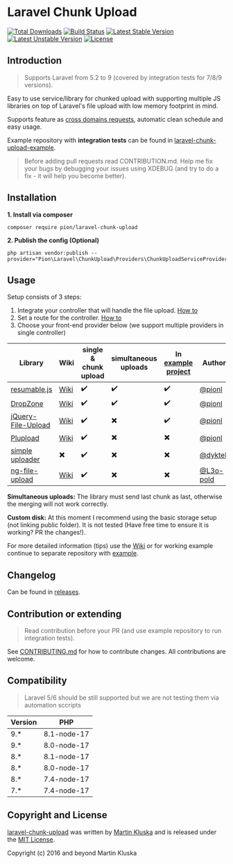 # Laravel Chunk Upload

[![Total Downloads](https://poser.pugx.org/pion/laravel-chunk-upload/downloads?format=flat)](https://packagist.org/packages/pion/laravel-chunk-upload)
[![Build Status](https://github.com/pionl/laravel-chunk-upload/workflows/build/badge.svg)](https://github.com/pionl/laravel-chunk-upload/actions)
[![Latest Stable Version](https://poser.pugx.org/pion/laravel-chunk-upload/v/stable?format=flat)](https://packagist.org/packages/pion/laravel-chunk-upload)
[![Latest Unstable Version](https://poser.pugx.org/pion/laravel-chunk-upload/v/unstable?format=flat)](https://packagist.org/packages/pion/laravel-chunk-upload)
[![License](https://poser.pugx.org/pion/laravel-chunk-upload/license)](https://packagist.org/packages/pion/laravel-chunk-upload)

## Introduction

> Supports Laravel from 5.2 to 9 (covered by integration tests for 7/8/9 versions).

Easy to use service/library for chunked upload with supporting multiple JS libraries on top of Laravel's file upload with low memory footprint in mind. 

Supports feature as [cross domains requests](https://github.com/pionl/laravel-chunk-upload/wiki/cross-domain-requests), automatic clean schedule and easy usage.

Example repository with **integration tests** can be found in [laravel-chunk-upload-example](https://github.com/pionl/laravel-chunk-upload-example).

> Before adding pull requests read CONTRIBUTION.md. Help me fix your bugs by debugging your issues using XDEBUG (and try to do a fix - it will help you become better).

## Installation

**1. Install via composer**

```
composer require pion/laravel-chunk-upload
```

**2. Publish the config (Optional)**

```
php artisan vendor:publish --provider="Pion\Laravel\ChunkUpload\Providers\ChunkUploadServiceProvider"
```

## Usage

Setup consists of 3 steps:

1. Integrate your controller that will handle the file upload. [How to](https://github.com/pionl/laravel-chunk-upload/wiki/controller)
2. Set a route for the controller. [How to](https://github.com/pionl/laravel-chunk-upload/wiki/routing)
2. Choose your front-end provider below (we support multiple providers in single controller) 

| Library | Wiki | single & chunk upload | simultaneous uploads | In [example project](https://github.com/pionl/laravel-chunk-upload-example) | Author |
|---- |----|----|----| ---- | ---- |
| [resumable.js](https://github.com/23/resumable.js) | [Wiki](https://github.com/pionl/laravel-chunk-upload/wiki/resumable-js) | :heavy_check_mark: | :heavy_check_mark: | :heavy_check_mark: | [@pionl](https://github.com/pionl) |
| [DropZone](https://github.com/dropzone/dropzone) | [Wiki](https://github.com/pionl/laravel-chunk-upload/wiki/dropzone) | :heavy_check_mark: | :heavy_check_mark: | :heavy_check_mark: | [@pionl](https://github.com/pionl) |
| [jQuery-File-Upload](https://github.com/blueimp/jQuery-File-Upload) | [Wiki](https://github.com/pionl/laravel-chunk-upload/wiki/jquery-file-upload)  | :heavy_check_mark: | :heavy_multiplication_x: | :heavy_check_mark: | [@pionl](https://github.com/pionl) |
| [Plupload](https://github.com/moxiecode/plupload) | [Wiki](https://github.com/pionl/laravel-chunk-upload/wiki/plupload) | :heavy_check_mark: | :heavy_multiplication_x: | :heavy_multiplication_x: | [@pionl](https://github.com/pionl) |
| [simple uploader](https://github.com/simple-uploader) | :heavy_multiplication_x: | :heavy_check_mark: | :heavy_multiplication_x: | :heavy_multiplication_x: | [@dyktek](https://github.com/dyktek) |
| [ng-file-upload](https://github.com/danialfarid/ng-file-upload) | [Wiki](https://github.com/pionl/laravel-chunk-upload/wiki/ng-file-upload) | :heavy_check_mark: | :heavy_multiplication_x: | :heavy_multiplication_x: | [@L3o-pold](https://github.com/L3o-pold) |

**Simultaneous uploads:** The library must send last chunk as last, otherwise the merging will not work correctly.

**Custom disk:** At this moment I recommend using the basic storage setup (not linking public folder). It is not tested (Have free time to ensure it is working? PR the changes!).

For more detailed information (tips) use the [Wiki](https://github.com/pionl/laravel-chunk-upload/wiki) or for working example continue to separate repository with [example](https://github.com/pionl/laravel-chunk-upload-example).

## Changelog

Can be found in [releases](https://github.com/pionl/laravel-chunk-upload/releases).

## Contribution or extending

> Read contribution before your PR (and use example repository to run integration tests).

See [CONTRIBUTING.md](CONTRIBUTING.md) for how to contribute changes. All contributions are welcome.

## Compatibility

> Laravel 5/6 should be still supported but we are not testing them via automation sccripts

| Version | PHP         |
| ------- | ----------- | 
| 9.*     | 8.1-node-17 |
| 9.*     | 8.0-node-17 |
| 8.*     | 8.1-node-17 |
| 8.*     | 8.0-node-17 |
| 8.*     | 7.4-node-17 |
| 7.*     | 7.4-node-17 |



## Copyright and License

[laravel-chunk-upload](https://github.com/pionl/laravel-chunk-upload)
was written by [Martin Kluska](http://kluska.cz) and is released under the 
[MIT License](LICENSE.md).

Copyright (c) 2016 and beyond Martin Kluska
